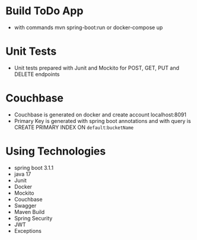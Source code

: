 # Build ToDo App
* with commands mvn spring-boot:run or docker-compose up

# Unit Tests
* Unit tests prepared with Junit and Mockito for POST, GET, PUT and DELETE endpoints

# Couchbase
* Couchbase is generated on docker and create account localhost:8091
* Primary Key is generated with spring boot annotations and with query is CREATE PRIMARY INDEX ON `default`:`bucketName` 

# Using Technologies
* spring boot 3.1.1
* java 17
* Junit
* Docker
* Mockito
* Couchbase
* Swagger
* Maven Build
* Spring Security
* JWT
* Exceptions